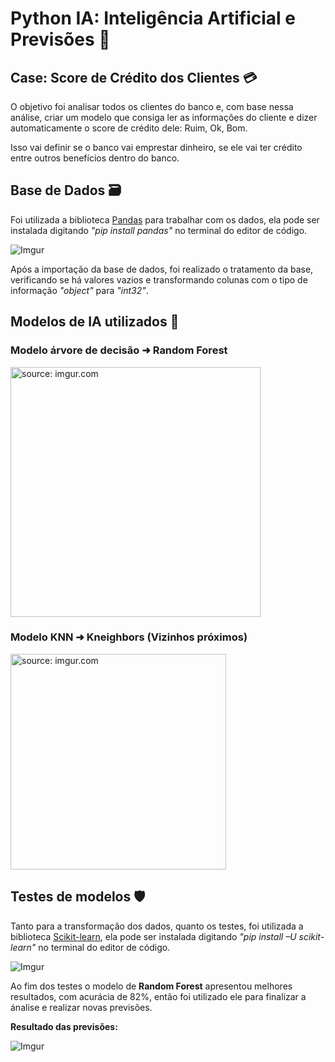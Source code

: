 # Python IA: Inteligência Artificial e Previsões 🤖

## Case: Score de Crédito dos Clientes 💳

O objetivo foi analisar todos os clientes do banco e, com base nessa análise, criar um modelo que consiga ler as informações do cliente e dizer automaticamente o score de crédito dele: Ruim, Ok, Bom.

Isso vai definir se o banco vai emprestar dinheiro, se ele vai ter crédito entre outros benefícios dentro do banco.

## Base de Dados 🗃️

Foi utilizada a biblioteca [Pandas](https://pandas.pydata.org/docs/#) para trabalhar com os dados, ela pode ser instalada digitando _"pip install pandas"_ no terminal do editor de código.

![Imgur](https://i.imgur.com/cGQLQZW.png)


Após a importação da base de dados, foi realizado o tratamento da base, verificando se há valores vazios e transformando colunas com o tipo de informação _"object"_ para _"int32"_.

## Modelos de IA utilizados 🤖

### Modelo árvore de decisão ➜ Random Forest

<img height="400" src="https://i.imgur.com/IvNcatO.jpg" title="source: imgur.com" />

### Modelo KNN ➜ Kneighbors (Vizinhos próximos)

<img height="345" src="https://i.imgur.com/gLeifod.png" title="source: imgur.com" />

## Testes de modelos 🛡️

Tanto para a transformação dos dados, quanto os testes, foi utilizada a biblioteca [Scikit-learn](https://scikit-learn.org/stable/index.html), ela pode ser instalada digitando _"pip install –U scikit-learn"_ no terminal do editor de código.

![Imgur](https://i.imgur.com/vuLCvy1.png)

Ao fim dos testes o modelo de **Random Forest** apresentou melhores resultados, com acurácia de 82%, então foi utilizado ele para finalizar a ánalise e realizar novas previsões.

**Resultado das previsões:**

![Imgur](https://i.imgur.com/JiRbMwW.png)